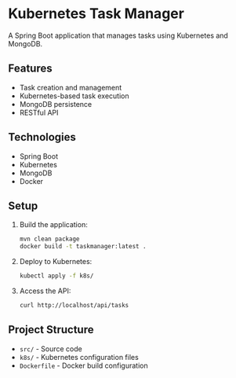 # Kubernetes Task Manager

A Spring Boot application that manages tasks using Kubernetes and MongoDB.

## Features
- Task creation and management
- Kubernetes-based task execution
- MongoDB persistence
- RESTful API

## Technologies
- Spring Boot
- Kubernetes
- MongoDB
- Docker

## Setup
1. Build the application:
   ```bash
   mvn clean package
   docker build -t taskmanager:latest .
   ```

2. Deploy to Kubernetes:
   ```bash
   kubectl apply -f k8s/
   ```

3. Access the API:
   ```bash
   curl http://localhost/api/tasks
   ```

## Project Structure
- `src/` - Source code
- `k8s/` - Kubernetes configuration files
- `Dockerfile` - Docker build configuration